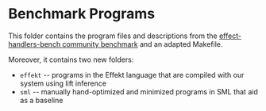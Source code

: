 Benchmark Programs
==================
This folder contains the program files and descriptions from the [effect-handlers-bench community benchmark](https://github.com/effect-handlers/effect-handlers-bench) and an adapted Makefile.

Moreover, it contains two new folders:

- `effekt` -- programs in the Effekt language that are compiled with our system using lift inference
- `sml` -- manually hand-optimized and minimized programs in SML that aid as a baseline
